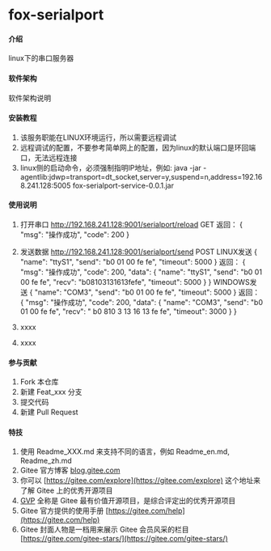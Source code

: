 # fox-serialport

#### 介绍
linux下的串口服务器

#### 软件架构
软件架构说明


#### 安装教程

1.  该服务职能在LINUX环境运行，所以需要远程调试
2.  远程调试的配置，不要参考简单网上的配置，因为linux的默认端口是环回端口，无法远程连接
3.  linux侧的启动命令，必须强制指明IP地址，例如:
java -jar -agentlib:jdwp=transport=dt_socket,server=y,suspend=n,address=192.168.241.128:5005 fox-serialport-service-0.0.1.jar

#### 使用说明

1.  打开串口
http://192.168.241.128:9001/serialport/reload
GET
返回：
{
    "msg": "操作成功",
    "code": 200
}

2.  发送数据
http://192.168.241.128:9001/serialport/send
POST
LINUX发送
{
	"name": "ttyS1",
	"send": "b0 01 00 fe fe",
	"timeout": 5000
}
返回：
{
    "msg": "操作成功",
    "code": 200,
    "data": {
        "name": "ttyS1",
        "send": "b0 01 00 fe fe",
        "recv": "b08103131613fefe",
        "timeout": 5000
    }
}
WINDOWS发送
{
	"name": "COM3",
	"send": "b0 01 00 fe fe",
	"timeout": 5000
}
返回：
{
    "msg": "操作成功",
    "code": 200,
    "data": {
        "name": "COM3",
        "send": "b0 01 00 fe fe",
        "recv": " b0 810 3 13 16 13 fe fe",
        "timeout": 3000
    }
}
3.  xxxx
4.  xxxx

#### 参与贡献

1.  Fork 本仓库
2.  新建 Feat_xxx 分支
3.  提交代码
4.  新建 Pull Request


#### 特技

1.  使用 Readme\_XXX.md 来支持不同的语言，例如 Readme\_en.md, Readme\_zh.md
2.  Gitee 官方博客 [blog.gitee.com](https://blog.gitee.com)
3.  你可以 [https://gitee.com/explore](https://gitee.com/explore) 这个地址来了解 Gitee 上的优秀开源项目
4.  [GVP](https://gitee.com/gvp) 全称是 Gitee 最有价值开源项目，是综合评定出的优秀开源项目
5.  Gitee 官方提供的使用手册 [https://gitee.com/help](https://gitee.com/help)
6.  Gitee 封面人物是一档用来展示 Gitee 会员风采的栏目 [https://gitee.com/gitee-stars/](https://gitee.com/gitee-stars/)
